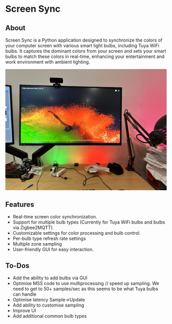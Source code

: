 # Screen Sync

## About
Screen Sync is a Python application designed to synchronize the colors of your computer screen with various smart light bulbs, including Tuya WiFi bulbs. It captures the dominant colors from your screen and sets your smart bulbs to match these colors in real-time, enhancing your entertainment and work environment with ambient lighting.


![Photo of ScreenSync in action](/screensync/assets/IMG_0877.JPG)

## Features
- Real-time screen color synchronization.
- Support for multiple bulb types (Currently for Tuya WiFi bulbs and bulbs via Zigbee2MQTT).
- Customizable settings for color processing and bulb control.
- Per-bulb type refresh rate settings
- Multiple zone sampling
- User-friendly GUI for easy interaction.

## To-Dos

- Add the ability to add bulbs via GUI
- Optimise MSS code to use multiprocessing // speed up sampling. We need to get to 50+ samples/sec as this seems to be what Tuya bulbs can handle
- Optimise latency Sample->Update
- Add ability to customise sampling
- Improve UI
- Add additional common bulb types 
